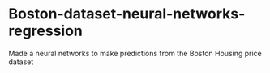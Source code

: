 # Boston-dataset-neural-networks-regression
Made a neural networks to make predictions from the Boston Housing price dataset
